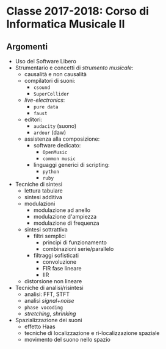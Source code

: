 # Classe 2017-2018: Corso di Informatica Musicale II

## Argomenti

* Uso del Software Libero
* Strumentario e concetti di *strumento musicale*:
  * causalità e non causalità
  * compilatori di suoni:
    * `csound`
    * `SuperCollider`
  * *live-electronics*:
    * `pure data`
    * `faust`
  * editori:
    * `audacity` (suono)
    * `ardour`   (daw)
  * assistenza alla composizione:
    * software dedicato:
      * `OpenMusic`
      * `common music`
    * linguaggi generici di scripting:
      * `python`
      * `ruby`
* Tecniche di sintesi
  * lettura tabulare 
  * sintesi additiva
  * modulazioni
    * modulazione ad anello
    * modulazione d'ampiezza
    * modulazione di frequenza
  * sintesi sottrattiva
    * filtri semplici
      * principi di funzionamento
      * combinazioni serie/parallelo
    * filtraggi sofisticati
      * convoluzione
      * FIR fase lineare
      * IIR
  * distorsione non lineare
* Tecniche di analisi/risintesi
  * analisi: FFT, STFT
  * analisi *signal+noise*
  * `phase vocoding`
  * *stretching*, *shrinking*
* Spazializzazione dei suoni
  * effetto Haas
  * tecniche di localizzazione e ri-localizzazione spaziale
  * movimento del suono nello spazio
